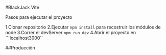#BlackJack Vite

Pasos para ejecutar el proyecto 

1.Clonar repositorio
2.Ejecutar ``npm install`` para recostruir los módulos de node
3.Correr el devServer ``npm run dev``
4.Abrir el proyecto en ```localhost3000``

##Producción 